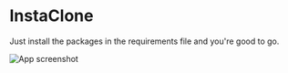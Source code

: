 # InstaClone

Just install the packages in the requirements file and you're good to go.


![App screenshot](https://photos.google.com/u/0/photo/AF1QipO51YVd209JxfEob38ANVdjhHi1auOWx3rv_gAF)
